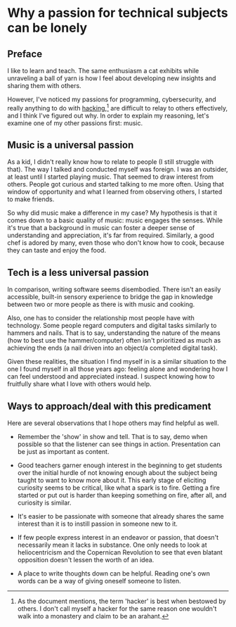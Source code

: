 # Why a passion for technical subjects can be lonely

## Preface

I like to learn and teach. The same enthusiasm a cat exhibits while
unraveling a ball of yarn is how I feel about developing new insights
and sharing them with others.

However, I've noticed my passions for programming, cybersecurity, and
really anything to do with
[hacking](http://www.catb.org/jargon/html/H/hacker.html),[^1] are
difficult to relay to others effectively, and I think I've figured out
why. In order to explain my reasoning, let's examine one of my other
passions first: music.

[^1]: As the document mentions, the term 'hacker' is best when bestowed
  by others. I don't call myself a hacker for the same reason one
  wouldn't walk into a monastery and claim to be an arahant.

## Music is a universal passion

As a kid, I didn't really know how to relate to people (I still struggle
with that). The way I talked and conducted myself was foreign. I was an
outsider, at least until I started playing music. That seemed to draw
interest from others. People got curious and started talking to me more
often. Using that window of opportunity and what I learned from
observing others, I started to make friends.

So why did music make a difference in my case? My hypothesis is that it
comes down to a basic quality of music: music engages the senses. While
it's true that a background in music can foster a deeper sense of
understanding and appreciation, it's far from required. Similarly, a
good chef is adored by many, even those who don't know how to cook,
because they can taste and enjoy the food.

## Tech is a less universal passion

In comparison, writing software seems disembodied. There isn't an easily
accessible, built-in sensory experience to bridge the gap in knowledge
between two or more people as there is with music and cooking.

Also, one has to consider the relationship most people have with
technology. Some people regard computers and digital tasks similarly to
hammers and nails. That is to say, understanding the nature of the means
(how to best use the hammer/computer) often isn't prioritized as much as
achieving the ends (a nail driven into an object/a completed digital
task).

Given these realities, the situation I find myself in is a similar
situation to the one I found myself in all those years ago: feeling
alone and wondering how I can feel understood and appreciated instead. I
suspect knowing how to fruitfully share what I love with others would
help.

## Ways to approach/deal with this predicament

Here are several observations that I hope others may find
helpful as well.

- Remember the 'show' in show and tell. That is to say, demo when possible so
  that the listener can see things in action. Presentation can be
  just as important as content.

- Good teachers garner enough interest in the beginning to get students
  over the initial hurdle of not knowing enough about the subject
  being taught to want to know more about it. This early stage of
  eliciting curiosity seems to be critical, like what a spark is to
  fire. Getting a fire started or put out is harder than keeping
  something on fire, after all, and curiosity is similar.

- It's easier to be passionate with someone that already shares the
  same interest than it is to instill passion in someone new to it.

- If few people express interest in an endeavor or passion, that
  doesn't necessarily mean it lacks in substance. One only needs to look
  at heliocentricism and the Copernican Revolution to see that even blatant
  opposition doesn't lessen the worth of an idea.

- A place to write thoughts down can be helpful. Reading one's own words
  can be a way of giving oneself someone to listen.
